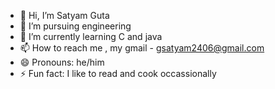 - 👋 Hi, I’m Satyam Guta
- 👀 I’m pursuing engineering 
- 🌱 I’m currently learning C and java 
- 📫 How to reach me , my gmail - gsatyam2406@gmail.com
- 😄 Pronouns: he/him
- ⚡ Fun fact: I like to read and cook occassionally  

<!---
gsatyam2406/gsatyam2406 is a ✨ special ✨ repository because its `README.md` (this file) appears on your GitHub profile.
You can click the Preview link to take a look at your changes.
--->

